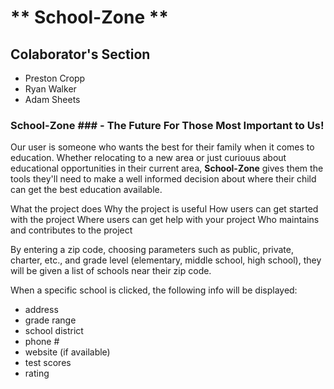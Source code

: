 # ** School-Zone **
## Colaborator's Section

* Preston Cropp
* Ryan Walker
* Adam Sheets

### **School-Zone** ### - The Future For Those Most Important to Us!

Our user is someone who wants the best for their family when it comes to education. Whether relocating to a new area or just curiouus about educational opportunities in their current area, **School-Zone** gives them the tools they'll need to make a well informed decision about where their child can get the best education available.

What the project does
Why the project is useful
How users can get started with the project
Where users can get help with your project
Who maintains and contributes to the project

By entering a zip code, choosing parameters such as public, private, charter, etc., and grade level (elementary, middle school, high school), they will be given a list of schools near their zip code.

When a specific school is clicked, the following info will be displayed:

* address
* grade range
* school district
* phone #
* website (if available)
* test scores
* rating
